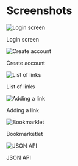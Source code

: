 # Screenshots

![Login screen](/j2labs/listsurf/raw/master/docs/media/screens/login_window.png)

Login screen

![Create account](/j2labs/listsurf/raw/master/docs/media/screens/create_account.png)

Create account

![List of links](/j2labs/listsurf/raw/master/docs/media/screens/list_of_links.png)

List of links

![Adding a link](/j2labs/listsurf/raw/master/docs/media/screens/adding_link.png)

Adding a link

![Bookmarklet](/j2labs/listsurf/raw/master/docs/media/screens/bookmarklet.png)

Bookmarketlet

![JSON API](/j2labs/listsurf/raw/master/docs/media/screens/api_output.png)

JSON API
